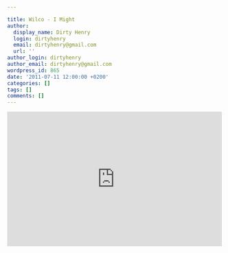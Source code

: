 ```yaml
---

title: Wilco - I Might
author:
  display_name: Dirty Henry
  login: dirtyhenry
  email: dirtyhenry@gmail.com
  url: ''
author_login: dirtyhenry
author_email: dirtyhenry@gmail.com
wordpress_id: 865
date: '2011-07-11 12:00:00 +0200'
categories: []
tags: []
comments: []
---
```

<iframe width="500" height="314" src="http://www.youtube.com/embed/nNs7NLwuHx0" frameborder="0" allowfullscreen></iframe>
